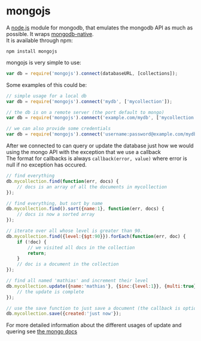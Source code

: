 # mongojs
A [node.js](http://nodejs.org) module for mongodb, that emulates the mongodb API as much as possible. It wraps [mongodb-native](https://github.com/christkv/node-mongodb-native/).  
It is available through npm:

	npm install mongojs

mongojs is very simple to use:

``` js
var db = require('mongojs').connect(databaseURL, [collections]);
```

Some examples of this could be:

``` js
// simple usage for a local db
var db = require('mongojs').connect('mydb', ['mycollection']);

// the db is on a remote server (the port default to mongo)
var db = require('mongojs').connect('example.com/mydb', ['mycollection']);

// we can also provide some credentials
var db = require('mongojs').connect('username:password@example.com/mydb', ['mycollection']);
```

After we connected to can query or update the database just how we would using the mongo API with the exception that we use a callback  
The format for callbacks is always `callback(error, value)` where error is null if no exception has occured.

``` js
// find everything
db.mycollection.find(function(err, docs) {
	// docs is an array of all the documents in mycollection
});

// find everything, but sort by name
db.mycollection.find().sort({name:1}, function(err, docs) {
	// docs is now a sorted array
});

// iterate over all whose level is greater than 90.
db.mycollection.find({level:{$gt:90}}).forEach(function(err, doc) {
	if (!doc) {
		// we visited all docs in the collection
		return;
	}
	// doc is a document in the collection
});

// find all named 'mathias' and increment their level
db.mycollection.update({name:'mathias'}, {$inc:{level:1}}, {multi:true}, function(err) {
	// the update is complete
});

// use the save function to just save a document (the callback is optional for all writes)
db.mycollection.save({created:'just now'});
```

For more detailed information about the different usages of update and quering see [the mongo docs](http://www.mongodb.org/display/DOCS/Manual)
